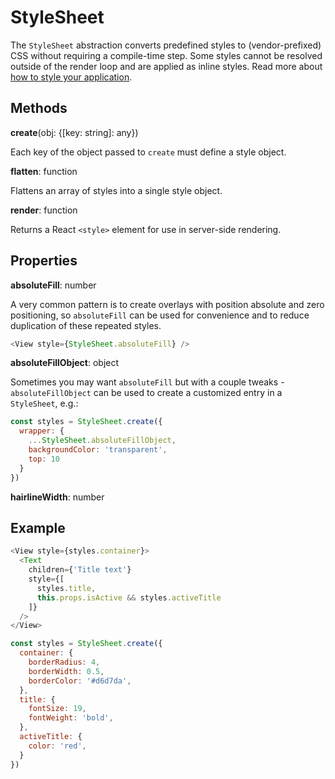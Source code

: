 # StyleSheet

The `StyleSheet` abstraction converts predefined styles to (vendor-prefixed)
CSS without requiring a compile-time step. Some styles cannot be resolved
outside of the render loop and are applied as inline styles. Read more about
[how to style your application](../guides/style.md).

## Methods

**create**(obj: {[key: string]: any})

Each key of the object passed to `create` must define a style object.

**flatten**: function

Flattens an array of styles into a single style object.

**render**: function

Returns a React `<style>` element for use in server-side rendering.

## Properties

**absoluteFill**: number

A very common pattern is to create overlays with position absolute and zero positioning,
so `absoluteFill` can be used for convenience and to reduce duplication of these repeated
styles.

```js
<View style={StyleSheet.absoluteFill} />
```

**absoluteFillObject**: object

Sometimes you may want `absoluteFill` but with a couple tweaks - `absoluteFillObject` can be
used to create a customized entry in a `StyleSheet`, e.g.:

```js
const styles = StyleSheet.create({
  wrapper: {
    ...StyleSheet.absoluteFillObject,
    backgroundColor: 'transparent',
    top: 10
  }
})
```

**hairlineWidth**: number

## Example

```js
<View style={styles.container}>
  <Text
    children={'Title text'}
    style={[
      styles.title,
      this.props.isActive && styles.activeTitle
    ]}
  />
</View>

const styles = StyleSheet.create({
  container: {
    borderRadius: 4,
    borderWidth: 0.5,
    borderColor: '#d6d7da',
  },
  title: {
    fontSize: 19,
    fontWeight: 'bold',
  },
  activeTitle: {
    color: 'red',
  }
})
```
